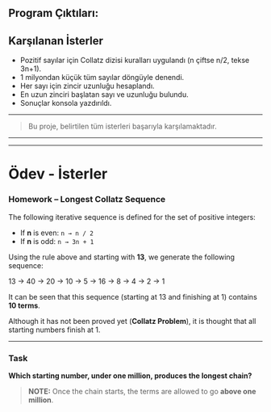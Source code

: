 ## Program Çıktıları:

## Karşılanan İsterler

- Pozitif sayılar için Collatz dizisi kuralları uygulandı (n çiftse n/2, tekse 3n+1).
- 1 milyondan küçük tüm sayılar döngüyle denendi.
- Her sayı için zincir uzunluğu hesaplandı.
- En uzun zinciri başlatan sayı ve uzunluğu bulundu.
- Sonuçlar konsola yazdırıldı.

---

> Bu proje, belirtilen tüm isterleri başarıyla karşılamaktadır.

---

---

# Ödev - İsterler

### Homework – Longest Collatz Sequence

The following iterative sequence is defined for the set of positive integers:

- If **n** is even: `n → n / 2`
- If **n** is odd: `n → 3n + 1`

Using the rule above and starting with **13**, we generate the following sequence:

13 → 40 → 20 → 10 → 5 → 16 → 8 → 4 → 2 → 1

It can be seen that this sequence (starting at 13 and finishing at 1) contains **10 terms**.

Although it has not been proved yet (**Collatz Problem**), it is thought that all starting numbers finish at 1.

---

### Task

**Which starting number, under one million, produces the longest chain?**

> **NOTE:** Once the chain starts, the terms are allowed to go **above one million**.
